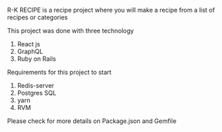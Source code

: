 R-K RECIPE is a recipe project where you will make a recipe from a list of recipes or categories 

This project was done with three technology 
1. React js 
2. GraphQL 
3. Ruby on Rails 

Requirements for this project to start 
1. Redis-server 
2. Postgres SQL 
3. yarn 
4. RVM

Please check for more details on Package.json and Gemfile 
